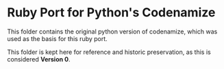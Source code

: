 Ruby Port for Python's Codenamize
==================================================

This folder contains the original python version of codenamize, which was
used as the basis for this ruby port.

This folder is kept here for reference and historic preservation, as this
is considered **Version 0**.